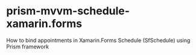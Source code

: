 # prism-mvvm-schedule-xamarin.forms
How to bind appointments in Xamarin.Forms Schedule (SfSchedule) using Prism framework
